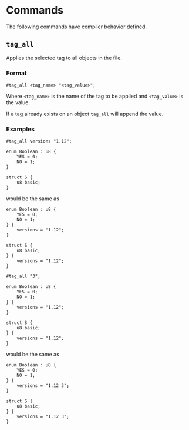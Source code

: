 # Commands

The following commands have compiler behavior defined.


## `tag_all`

Applies the selected tag to all objects in the file.

### Format

```ignore
#tag_all <tag_name> "<tag_value>";
```

Where `<tag_name>` is the name of the tag to be applied and `<tag_value>` is the value.

If a tag already exists on an object `tag_all` will append the value.

### Examples

```ignore
#tag_all versions "1.12";

enum Boolean : u8 {
    YES = 0;
    NO = 1;
}

struct S {
    u8 basic;
}
```

would be the same as

```ignore
enum Boolean : u8 {
    YES = 0;
    NO = 1;
} {
    versions = "1.12";
}

struct S {
    u8 basic;
} {
    versions = "1.12";
}
```

```ignore
#tag_all "3";

enum Boolean : u8 {
    YES = 0;
    NO = 1;
} {
    versions = "1.12";
}

struct S {
    u8 basic;
} {
    versions = "1.12";
}
```

would be the same as

```ignore
enum Boolean : u8 {
    YES = 0;
    NO = 1;
} {
    versions = "1.12 3";
}

struct S {
    u8 basic;
} {
    versions = "1.12 3";
}
```
